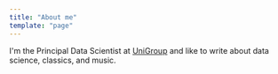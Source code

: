 ```yaml
---
title: "About me"
template: "page"
---
```


I'm the Principal Data Scientist at [UniGroup](https://www.unigroup.com/) and like to write about data science, classics,
and music.